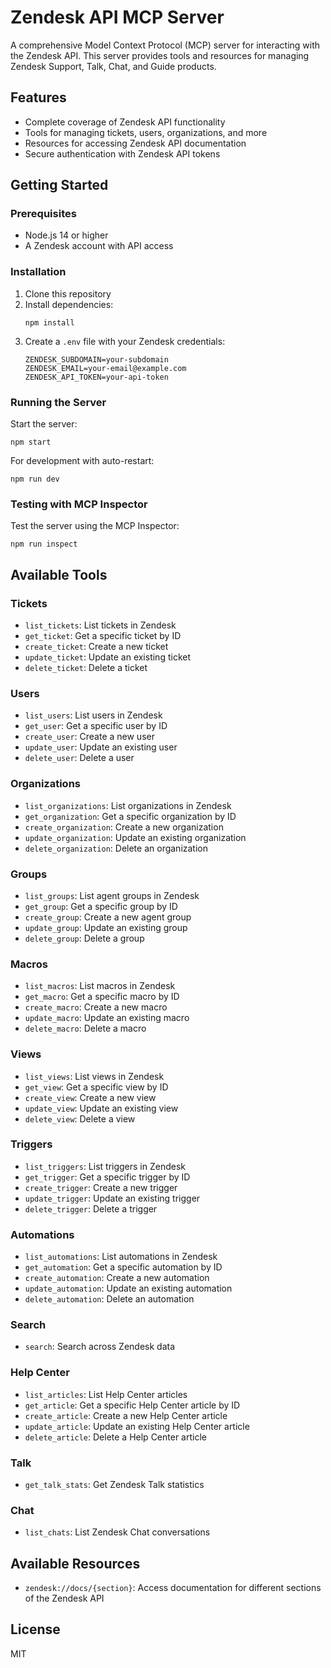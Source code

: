 # Zendesk API MCP Server

A comprehensive Model Context Protocol (MCP) server for interacting with the Zendesk API. This server provides tools and resources for managing Zendesk Support, Talk, Chat, and Guide products.

## Features

- Complete coverage of Zendesk API functionality
- Tools for managing tickets, users, organizations, and more
- Resources for accessing Zendesk API documentation
- Secure authentication with Zendesk API tokens

## Getting Started

### Prerequisites

- Node.js 14 or higher
- A Zendesk account with API access

### Installation

1. Clone this repository
2. Install dependencies:
   ```
   npm install
   ```
3. Create a `.env` file with your Zendesk credentials:
   ```
   ZENDESK_SUBDOMAIN=your-subdomain
   ZENDESK_EMAIL=your-email@example.com
   ZENDESK_API_TOKEN=your-api-token
   ```

### Running the Server

Start the server:
```
npm start
```

For development with auto-restart:
```
npm run dev
```

### Testing with MCP Inspector

Test the server using the MCP Inspector:
```
npm run inspect
```

## Available Tools

### Tickets
- `list_tickets`: List tickets in Zendesk
- `get_ticket`: Get a specific ticket by ID
- `create_ticket`: Create a new ticket
- `update_ticket`: Update an existing ticket
- `delete_ticket`: Delete a ticket

### Users
- `list_users`: List users in Zendesk
- `get_user`: Get a specific user by ID
- `create_user`: Create a new user
- `update_user`: Update an existing user
- `delete_user`: Delete a user

### Organizations
- `list_organizations`: List organizations in Zendesk
- `get_organization`: Get a specific organization by ID
- `create_organization`: Create a new organization
- `update_organization`: Update an existing organization
- `delete_organization`: Delete an organization

### Groups
- `list_groups`: List agent groups in Zendesk
- `get_group`: Get a specific group by ID
- `create_group`: Create a new agent group
- `update_group`: Update an existing group
- `delete_group`: Delete a group

### Macros
- `list_macros`: List macros in Zendesk
- `get_macro`: Get a specific macro by ID
- `create_macro`: Create a new macro
- `update_macro`: Update an existing macro
- `delete_macro`: Delete a macro

### Views
- `list_views`: List views in Zendesk
- `get_view`: Get a specific view by ID
- `create_view`: Create a new view
- `update_view`: Update an existing view
- `delete_view`: Delete a view

### Triggers
- `list_triggers`: List triggers in Zendesk
- `get_trigger`: Get a specific trigger by ID
- `create_trigger`: Create a new trigger
- `update_trigger`: Update an existing trigger
- `delete_trigger`: Delete a trigger

### Automations
- `list_automations`: List automations in Zendesk
- `get_automation`: Get a specific automation by ID
- `create_automation`: Create a new automation
- `update_automation`: Update an existing automation
- `delete_automation`: Delete an automation

### Search
- `search`: Search across Zendesk data

### Help Center
- `list_articles`: List Help Center articles
- `get_article`: Get a specific Help Center article by ID
- `create_article`: Create a new Help Center article
- `update_article`: Update an existing Help Center article
- `delete_article`: Delete a Help Center article

### Talk
- `get_talk_stats`: Get Zendesk Talk statistics

### Chat
- `list_chats`: List Zendesk Chat conversations

## Available Resources

- `zendesk://docs/{section}`: Access documentation for different sections of the Zendesk API

## License

MIT
